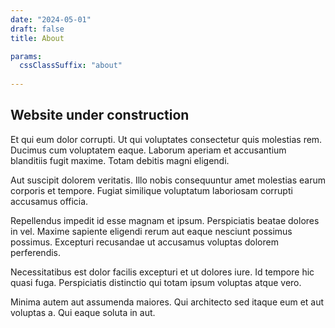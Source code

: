 ```yaml
---
date: "2024-05-01"
draft: false
title: About

params:
  cssClassSuffix: "about"
  
---
```


## Website under construction

Et qui eum dolor corrupti. Ut qui voluptates consectetur quis molestias rem. Ducimus cum voluptatem eaque. Laborum aperiam et accusantium blanditiis fugit maxime. Totam debitis magni eligendi.

Aut suscipit dolorem veritatis. Illo nobis consequuntur amet molestias earum corporis et tempore. Fugiat similique voluptatum laboriosam corrupti accusamus officia.

Repellendus impedit id esse magnam et ipsum. Perspiciatis beatae dolores in vel. Maxime sapiente eligendi rerum aut eaque nesciunt possimus possimus. Excepturi recusandae ut accusamus voluptas dolorem perferendis.

Necessitatibus est dolor facilis excepturi et ut dolores iure. Id tempore hic quasi fuga. Perspiciatis distinctio qui totam ipsum voluptas atque vero.

Minima autem aut assumenda maiores. Qui architecto sed itaque eum et aut voluptas a. Qui eaque soluta in aut.

